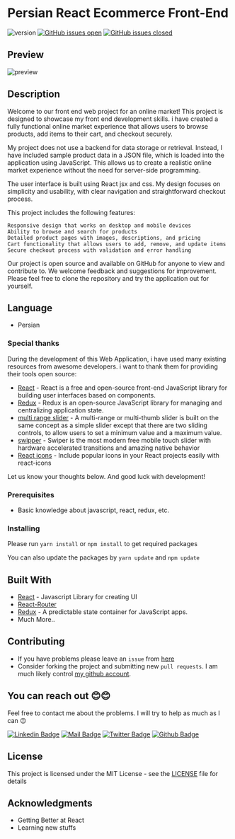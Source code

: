 # Persian React Ecommerce Front-End 

![version](https://img.shields.io/badge/version-1.10.0-blue.svg) [![GitHub issues open](https://img.shields.io/github/issues/Meiti-021/react-ecommerce.svg)](https://github.com/Meiti-021/react-ecommerce/issues?q=is%3Aopen+is%3Aissue) [![GitHub issues closed](https://img.shields.io/github/issues-closed-raw/Meiti-021/react-ecommerce.svg)](https://github.com/Meiti-021/react-ecommerce/issues?q=is%3Aissue+is%3Aclosed)

## Preview

![preview](./src/assets/preview.gif)

## Description

Welcome to our front end web project for an online market! This project is designed to showcase my front end development skills. i have created a fully functional online market experience that allows users to browse products, add items to their cart, and checkout securely.

My project does not use a backend for data storage or retrieval. Instead, I have included sample product data in a JSON file, which is loaded into the application using JavaScript. This allows us to create a realistic online market experience without the need for server-side programming.

The user interface is built using React jsx and css. My design focuses on simplicity and usability, with clear navigation and straightforward checkout process.

This project includes the following features:

    Responsive design that works on desktop and mobile devices
    Ability to browse and search for products
    Detailed product pages with images, descriptions, and pricing
    Cart functionality that allows users to add, remove, and update items
    Secure checkout process with validation and error handling

Our project is open source and available on GitHub for anyone to view and contribute to. We welcome feedback and suggestions for improvement. Please feel free to clone the repository and try the application out for yourself.

## Language

- Persian

### Special thanks

During the development of this Web Application, i have used many existing resources from awesome developers. i want to thank them for providing their tools open source:

- [React](https://reactjs.org/) - React is a free and open-source front-end JavaScript library for building user interfaces based on components.
- [Redux](https://redux.js.org/) - Redux is an open-source JavaScript library for managing and centralizing application state.
- [multi range slider](https://www.npmjs.com/package/multi-range-slider-react) - A multi-range or multi-thumb slider is built on the same concept as a simple slider except that there are two sliding controls, to allow users to set a minimum value and a maximum value.
- [swipper](https://swiperjs.com/) - Swiper is the most modern free mobile touch slider with hardware accelerated transitions and amazing native behavior
- [React icons](https://react-icons.github.io/react-icons/) - Include popular icons in your React projects easily with react-icons

Let us know your thoughts below. And good luck with development!

### Prerequisites

- Basic knowledge about javascript, react, redux, etc.

### Installing

Please run `yarn install` or `npm install` to get required packages

You can also update the packages by `yarn update` and `npm update`

## Built With

- [React](http://reactjs.org/) - Javascript Library for creating UI
- [React-Router](https://reacttraining.com/react-router/web)
- [Redux](https://redux.js.org/) - A predictable state container for JavaScript apps.
- Much More..

## Contributing

- If you have problems please leave an `issue` from [here](https://github.com/Meiti-021/react-ecommerce/issues)
- Consider forking the project and submitting new `pull requests`. I am much likely control [my github account](https://github.com/Meiti-021).

## You can reach out 😊😊

Feel free to contact me about the problems. I will try to help as much as I can 😉

[![Linkedin Badge](https://img.shields.io/badge/linkedin-%230077B5.svg?&style=for-the-badge&logo=linkedin&logoColor=white)](www.linkedin.com/in/meiti021)
[![Mail Badge](https://img.shields.io/badge/email-c14438?style=for-the-badge&logo=Gmail&logoColor=white&link=mailto:meiti.edu@gmail.com)](mailto:meiti.edu@gmail.com)
[![Twitter Badge](https://img.shields.io/badge/twitter-1DA1F2?style=for-the-badge&logo=twitter&logoColor=white)](https://twitter.com/meiti-021)
[![Github Badge](https://img.shields.io/badge/github-333?style=for-the-badge&logo=github&logoColor=white)](https://github.com/Meiti-021)

## License

This project is licensed under the MIT License - see the [LICENSE](LICENSE) file for details

## Acknowledgments

- Getting Better at React
- Learning new stuffs
